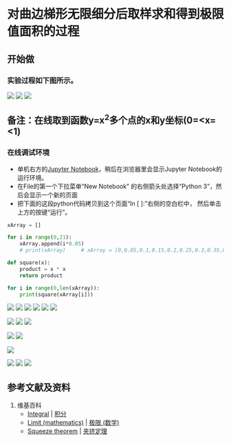 # 对曲边梯形无限细分后取样求和得到极限值面积的过程

## 开始做

### 实验过程如下图所示。

![](/images/积分/定积分/对曲边梯形无限细分后取样求和得到极限值面积的过程/1a1.jpg)
![](/images/积分/定积分/对曲边梯形无限细分后取样求和得到极限值面积的过程/1a2.jpg)
![](/images/积分/定积分/对曲边梯形无限细分后取样求和得到极限值面积的过程/1a3.jpg)

## 备注：在线取到函数y=x<sup>2</sup>多个点的x和y坐标(0=<x=<1)

### 在线调试环境

- 单机右方的[Jupyter Notebook](https://mybinder.org/v2/gh/ipython/ipython-in-depth/master?filepath=binder/Index.ipynb)，稍后在浏览器里会显示Jupyter Notebook的运行环境。
- 在File的第一个下拉菜单“New Notebook” 的右侧箭头处选择“Python 3”，然后会显示一个新的页面
- 把下面的这段python代码拷贝到这个页面“In [ ]:”右侧的空白栏中， 然后单击上方的按键“运行”。

```python
xArray = []

for i in range(0,21):
    xArray.append(i*0.05)
	# print(xArray)		# xArray = [0,0.05,0.1,0.15,0.2,0.25,0.3,0.35,0.4,0.45,0.5,0.55,0.6,0.65,0.7,0.75,0.8,0.85,0.9,0.95,1.0]

def square(x):
    product = x * x
    return product 

for i in range(0,len(xArray)):
    print(square(xArray[i]))
```
![](/images/积分/定积分/对曲边梯形无限细分后取样求和得到极限值面积的过程/2a1.jpg)
![](/images/积分/定积分/对曲边梯形无限细分后取样求和得到极限值面积的过程/2a2.jpg)
![](/images/积分/定积分/对曲边梯形无限细分后取样求和得到极限值面积的过程/2a3.jpg)
![](/images/积分/定积分/对曲边梯形无限细分后取样求和得到极限值面积的过程/2a4.jpg)
![](/images/积分/定积分/对曲边梯形无限细分后取样求和得到极限值面积的过程/2a5.jpg)
![](/images/积分/定积分/对曲边梯形无限细分后取样求和得到极限值面积的过程/2a6.jpg)

![](/images/积分/定积分/对曲边梯形无限细分后取样求和得到极限值面积的过程/3a1.jpg)
![](/images/积分/定积分/对曲边梯形无限细分后取样求和得到极限值面积的过程/3a2.jpg)
![](/images/积分/定积分/对曲边梯形无限细分后取样求和得到极限值面积的过程/3a3.jpg)

![](/images/积分/定积分/对曲边梯形无限细分后取样求和得到极限值面积的过程/4a1.jpg)
![](/images/积分/定积分/对曲边梯形无限细分后取样求和得到极限值面积的过程/4a2.jpg)

![](/images/积分/定积分/对曲边梯形无限细分后取样求和得到极限值面积的过程/5a1.jpg)

![](/images/积分/定积分/对曲边梯形无限细分后取样求和得到极限值面积的过程/6a1.jpg)
![](/images/积分/定积分/对曲边梯形无限细分后取样求和得到极限值面积的过程/6a2.jpg)
![](/images/积分/定积分/对曲边梯形无限细分后取样求和得到极限值面积的过程/6a3.jpg)

## 参考文献及资料

1. 维基百科
	- [Integral](https://en.wikipedia.org/wiki/Integral) | [积分](https://zh.wikipedia.org/wiki/积分) 
	- [Limit (mathematics)](https://en.wikipedia.org/wiki/Limit_(mathematics)) | [极限 (数学)](https://zh.wikipedia.org/wiki/极限_(数学))
	- [Squeeze theorem](https://en.wikipedia.org/wiki/Squeeze_theorem) | [夹挤定理](https://zh.wikipedia.org/wiki/夾擠定理)

